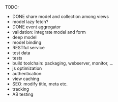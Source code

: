 TODO:
* DONE share model and collection among views
* model lazy fetch?
* DONE event aggregator
* validation: integrate model and form
* deep model
* model binding
* RESTful service
* test data
* tests
* build toolchain: packaging, webserver, monitor, ...
* js optimization
* authentication
* view caching
* SEO: modify title, meta etc.
* tracking
* AB testing
  
